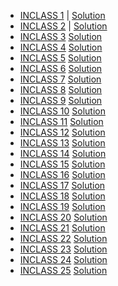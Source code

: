 

 - [INCLASS 1](https://github.com/gdlc/STAT_COMP/edit/master/INCLASS/INCLASS_1.md) |  [Solution]()   
 - [INCLASS 2](https://github.com/gdlc/STAT_COMP/edit/master/INCLASS/INCLASS_1.md) |  [Solution]()   
 - [INCLASS 3](https://github.com/gdlc/STAT_COMP/edit/master/INCLASS/INCLASS_1.md)   [Solution]()   
 - [INCLASS 4](https://github.com/gdlc/STAT_COMP/edit/master/INCLASS/INCLASS_1.md)   [Solution]()   
 - [INCLASS 5](https://github.com/gdlc/STAT_COMP/edit/master/INCLASS/INCLASS_1.md)   [Solution]()   
 - [INCLASS 6](https://github.com/gdlc/STAT_COMP/edit/master/INCLASS/INCLASS_1.md)   [Solution]()   
 - [INCLASS 7](https://github.com/gdlc/STAT_COMP/edit/master/INCLASS/INCLASS_1.md)   [Solution]()   
 - [INCLASS 8](https://github.com/gdlc/STAT_COMP/edit/master/INCLASS/INCLASS_1.md)   [Solution]()   
 - [INCLASS 9](https://github.com/gdlc/STAT_COMP/edit/master/INCLASS/INCLASS_1.md)   [Solution]()   
 - [INCLASS 10](https://github.com/gdlc/STAT_COMP/edit/master/INCLASS/INCLASS_1.md)   [Solution]()   
 - [INCLASS 11](https://github.com/gdlc/STAT_COMP/edit/master/INCLASS/INCLASS_1.md)   [Solution]()   
 - [INCLASS 12](https://github.com/gdlc/STAT_COMP/edit/master/INCLASS/INCLASS_1.md)   [Solution]()   
 - [INCLASS 13](https://github.com/gdlc/STAT_COMP/edit/master/INCLASS/INCLASS_1.md)   [Solution]()   
 - [INCLASS 14](https://github.com/gdlc/STAT_COMP/edit/master/INCLASS/INCLASS_1.md)   [Solution]()  
 - [INCLASS 15](https://github.com/gdlc/STAT_COMP/edit/master/INCLASS/INCLASS_1.md)   [Solution]()   
 - [INCLASS 16](https://github.com/gdlc/STAT_COMP/edit/master/INCLASS/INCLASS_1.md)   [Solution]()   
 - [INCLASS 17](https://github.com/gdlc/STAT_COMP/edit/master/INCLASS/INCLASS_1.md)   [Solution]()   
 - [INCLASS 18](https://github.com/gdlc/STAT_COMP/edit/master/INCLASS/INCLASS_1.md)   [Solution]()   
 - [INCLASS 19](https://github.com/gdlc/STAT_COMP/edit/master/INCLASS/INCLASS_1.md)   [Solution]()   
 - [INCLASS 20](https://github.com/gdlc/STAT_COMP/edit/master/INCLASS/INCLASS_1.md)   [Solution]()   
 - [INCLASS 21](https://github.com/gdlc/STAT_COMP/edit/master/INCLASS/INCLASS_1.md)   [Solution]()  
 - [INCLASS 22](https://github.com/gdlc/STAT_COMP/edit/master/INCLASS/INCLASS_1.md)   [Solution]()   
 - [INCLASS 23](https://github.com/gdlc/STAT_COMP/edit/master/INCLASS/INCLASS_1.md)   [Solution]()   
 - [INCLASS 24](https://github.com/gdlc/STAT_COMP/edit/master/INCLASS/INCLASS_1.md)   [Solution]()   
 - [INCLASS 25](https://github.com/gdlc/STAT_COMP/edit/master/INCLASS/INCLASS_1.md)   [Solution]()    
